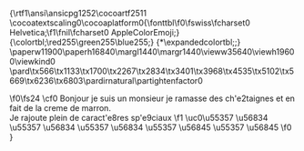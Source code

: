 {\rtf1\ansi\ansicpg1252\cocoartf2511
\cocoatextscaling0\cocoaplatform0{\fonttbl\f0\fswiss\fcharset0 Helvetica;\f1\fnil\fcharset0 AppleColorEmoji;}
{\colortbl;\red255\green255\blue255;}
{\*\expandedcolortbl;;}
\paperw11900\paperh16840\margl1440\margr1440\vieww35640\viewh19600\viewkind0
\pard\tx566\tx1133\tx1700\tx2267\tx2834\tx3401\tx3968\tx4535\tx5102\tx5669\tx6236\tx6803\pardirnatural\partightenfactor0

\f0\fs24 \cf0 Bonjour je suis un monsieur je ramasse des ch\'e2taignes et en fait de la creme de marron.\
Je rajoute plein de caract\'e8res sp\'e9ciaux 
\f1 \uc0\u55357 \u56834 \u55357 \u56834 \u55357 \u56834 \u55357 \u56845 \u55357 \u56845 
\f0 \
}